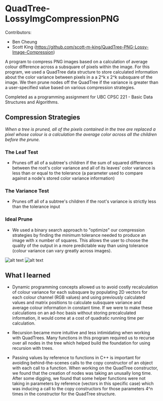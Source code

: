 # QuadTree-LossyImgCompressionPNG

Contributors: 
- Ben Cheung
- Scott King (https://github.com/scott-m-king/QuadTree-PNG-Lossy-Image-Compression)

A program to compress PNG images based on a calculation of average colour difference across a subsquare of pixels within the image. For this program, we used a QuadTree data structure to store calculated information about the color variance between pixels in a a 2^k x 2^k subsquare of the image. We then prune nodes off the QuadTree if the variance is greater than a user-specified value based on various compression strategies. 

Completed as a programming assignment for UBC CPSC 221 - Basic Data Structures and Algorithms. 

## Compression Strategies
*When a tree is pruned, all of the pixels contained in the tree are replaced a pixel whose colour is a calculation the average color across all the children before the prune.* 

### The Leaf Test
- Prunes off all of a subtree's children if the sum of squared differences between the root's color variance and all of its leaves' color variance is less than or equal to the tolerance (a parameter used to compare against a node's stored color variance information)

### The Variance Test
- Prunes off all of a subtree's children if the root's variance is strictly less than the tolerance input

### Ideal Prune
- We used a binary search approach to "optimize" our compression strategies by finding the minimum tolerance needed to produce an image with x number of squares. This allows the user to choose the quality of the output in a more predictable way than using tolerance (colour variance can vary greatly across images). 

![alt text](https://github.com/scott-m-king/cpsc221-pa3/blob/master/images/out/Ada.png?raw=true)
![alt text](https://github.com/scott-m-king/cpsc221-pa3/blob/master/images/out/leaf.png?raw=true)

## What I learned
- Dynamic programming concepts allowed us to avoid costly recalculation of colour variance for each subsquare by populating 2D vectors for each colour channel (RGB values) and using previously calculated values and matrix positions to calculate subsquare variance and average colour information in constant time. If we were to make these calculations on an ad-hoc basis without storing precalculated information, it would come at a cost of quadratic running time per calculation. 

- Recursion became more intuitive and less intimidating when working with QuadTrees. Many functions in this program required us to recurse over all nodes in the tree which helped build the foundation for using recursion with trees. 

- Passing values by reference to functions in C++ is important for avoiding behind-the-scenes calls to the copy constructor of an object with each call to a function. When working on the QuadTree constructor, we found that the creation of nodes was taking an unusally long time. After some digging, we found that some helper functions were not taking in parameters by reference (vectors in this specific case) which was inducing a call to the copy constructors for those parameters 4^n times in the constructor for the QuadTree structure. 
